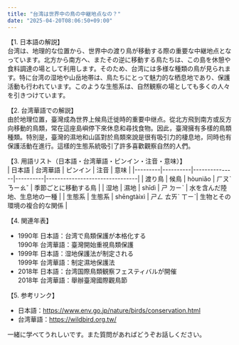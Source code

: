 ```yaml
---
title: "台湾は世界中の鳥の中継地点なの？"
date: "2025-04-20T08:06:50+09:00"
---
```


【1. 日本語の解説】  
台湾は、地理的な位置から、世界中の渡り鳥が移動する際の重要な中継地点となっています。北方から南方へ、またその逆に移動する鳥たちは、この島を休憩や食料調達の場として利用します。そのため、台湾には多様な種類の鳥が見られます。特に台湾の湿地や山岳地帯は、鳥たちにとって魅力的な栖息地であり、保護活動も行われています。このような生態系は、自然観察の場としても多くの人々を引きつけています。

【2. 台湾華語での解説】  
由於地理位置，臺灣成為世界上候鳥迁徙時的重要中继点。從北方飛到南方或反方向移動的鳥類，常在這座島嶼停下來休息和尋找食物。因此，臺灣擁有多樣的鳥類種類。特別是，臺灣的濕地和山區對於鳥類來說是很有吸引力的棲息地，同時也有保護活動在進行。這樣的生態系統吸引了許多喜歡觀察自然的人們。

【3. 用語リスト（日本語・台湾華語・ピンイン・注音・意味）】  
| 日本語  | 台湾華語  | ピンイン       | 注音      | 意味                             |
|---------|----------|---------------|----------|--------------------------------|
| 渡り鳥  | 候鳥     | hòuniǎo       | ㄏㄡˋㄋㄧㄠˇ | 季節ごとに移動する鳥               |
| 湿地   | 濕地     | shīdì         | ㄕ ㄉㄧˋ    | 水を含んだ陸地、生息地の一種      |
| 生態系  | 生態系   | shēngtàixì    | ㄕㄥ ㄊㄞˋ ㄒㄧˋ| 生物とその環境の複合的な関係      |

【4. 関連年表】  
- 1990年 日本語：台湾で鳥類保護が本格化する  
  1990年 台湾華語：臺灣開始重視鳥類保護
- 1999年 日本語：湿地保護法が制定される  
  1999年 台湾華語：制定濕地保護法
- 2018年 日本語：台湾国際鳥類観察フェスティバルが開催  
  2018年 台湾華語：舉辦臺灣國際觀鳥節

【5. 参考リンク】  
- 日本語：https://www.env.go.jp/nature/birds/conservation.html  
- 台湾華語：https://wildbird.org.tw/

一緒に学べてうれしいです。また質問があればどうぞお話しください。